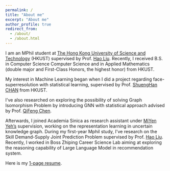 ```yaml
---
permalink: /
title: "About me"
excerpt: "About me"
author_profile: true
redirect_from: 
  - /about/
  - /about.html
---
```


I am an MPhil student at [The Hong Kong University of Science and Technology](https://hkust.edu.hk/) (HKUST) supervised by Prof. [Hao Liu](https://raymondhliu.github.io/). Recently, I received B.S. in Computer Science Computer Science and in Applied Mathematics (double major and First-Class Honors, the highest honor) from HKUST.

My interest in Machine Learning began when I did a project regarding face-superresolution with statistical learning, supervised by Prof. [ShuengHan CHAN](https://facultyprofiles.hkust.edu.hk/profiles.php?profile=gary-shueng-han-chan-gchan) from HKUST. 

I've also researched on exploring the possibility of solving Graph Isomorphism Problem by introducing GNN with statistical approach advised by Prof. [QiFeng Chen](https://facultyprofiles.hkust.edu.hk/profiles.php?profile=qifeng-chen-cqf).

Afterwards, I joined Academia Sinica as research assistant under [MiYen Yeh’s](https://homepage.iis.sinica.edu.tw/pages/miyen/index_en.html) supervision, working on the representation learning in uncertain knowledge graph. 
During my first-year Mphil study, I've research on the Skill Demand-Supply Joint Prediction Problem supervised by Prof. [Hao Liu](https://raymondhliu.github.io/).
Recently, I worked in Boss Zhiping Career Science Lab aiming at exploring the reasoning capability of Large Language Model in recommendation system. 

Here is my [1-page resume](https://drive.google.com/file/d/1lPM4-1jmYeEr1scexEjgNr2m6uhtUrrr/view?usp=sharing).

